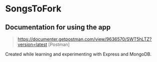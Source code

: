 # SongsToFork

## Documentation for using the app

> <https://documenter.getpostman.com/view/9636570/SWT5hLTZ?version=latest> 
> [Postman]

Created while learning and experimenting with Express and MongoDB.
